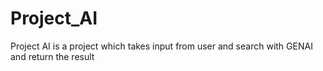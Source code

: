 # Project_AI
Project AI is a project which takes input from user and search with GENAI and return the result 
